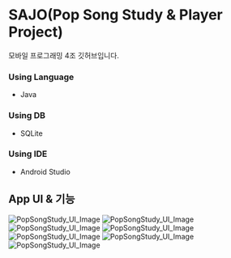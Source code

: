 # SAJO(Pop Song Study & Player Project)
모바일 프로그래밍 4조 깃허브입니다.

### Using Language
* Java

### Using DB
* SQLite

### Using IDE
* Android Studio

## App UI & 기능
![PopSongStudy_UI_Image](https://user-images.githubusercontent.com/53504073/265692920-8bddf207-c5f4-4aed-8d69-49a24be3141a.PNG)
![PopSongStudy_UI_Image](https://user-images.githubusercontent.com/53504073/265692917-8b80560c-a5c8-4b35-b466-c6241655d256.PNG)
![PopSongStudy_UI_Image](https://user-images.githubusercontent.com/53504073/265692911-c51e07a5-bc85-4e52-9c7f-b1e7d0e41be5.PNG)
![PopSongStudy_UI_Image](https://user-images.githubusercontent.com/53504073/265692907-898936b1-8b72-46b3-8e1f-9d378f776995.PNG)
![PopSongStudy_UI_Image](https://user-images.githubusercontent.com/53504073/265692904-6cac1072-e159-4d15-8e12-ec509ba2f648.PNG)
![PopSongStudy_UI_Image](https://user-images.githubusercontent.com/53504073/265692901-6b8e8eaf-6a4d-4908-b76f-6050a94f8cc9.PNG)
![PopSongStudy_UI_Image](https://user-images.githubusercontent.com/53504073/265692895-704a4ee5-ca1e-4354-9c7d-95ec801d8d44.PNG)
